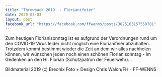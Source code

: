 ```yaml
---
title: "Throwback 2019  - Florianifeier"
date: 2020-05-03
layout: post
facebook_url: "https://facebook.com/ffwenns/posts/3825163157558781"
---
```


Zum heutigen Florianisonntag ist es aufgrund der Verordnungen rund um den COVID-19 Virus leider nicht möglich eine Florianifeier abzuhalten. Trotzdem kommt bestimmt wieder die Zeit an dem wir alles nachholen können, wir wünschen jeden noch einen schönen Florianisonntag - im Gedenken an den Hl. Florian (Schutzpatron der Feuerwehr)... 

Bildmaterial 2019
(c) Breonix Foto + Design Chris Walch/FH - FF-WENNS